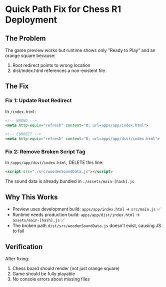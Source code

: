 # Quick Path Fix for Chess R1 Deployment

## The Problem
The game preview works but runtime shows only "Ready to Play" and an orange square because:
1. Root redirect points to wrong location
2. dist/index.html references a non-existent file

## The Fix

### Fix 1: Update Root Redirect
In `/index.html`:
```html
<!-- WRONG -->
<meta http-equiv="refresh" content="0; url=apps/app/index.html">

<!-- CORRECT -->
<meta http-equiv="refresh" content="0; url=apps/app/dist/index.html">
```

### Fix 2: Remove Broken Script Tag
In `/apps/app/dist/index.html`, DELETE this line:
```html
<script src="./src/woodenSoundData.js"></script>
```

The sound data is already bundled in `./assets/main-[hash].js`

## Why This Works
- Preview uses development build: `apps/app/index.html` → `src/main.js` ✅
- Runtime needs production build: `apps/app/dist/index.html` → `assets/main-[hash].js` ✅
- The broken path `dist/src/woodenSoundData.js` doesn't exist, causing JS to fail

## Verification
After fixing:
1. Chess board should render (not just orange square)
2. Game should be fully playable
3. No console errors about missing files